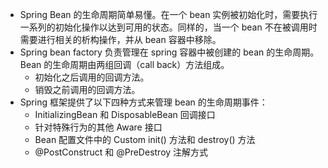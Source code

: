 - Spring Bean 的生命周期简单易懂。在一个 bean 实例被初始化时，需要执行一系列的初始化操作以达到可用的状态。同样的，当一个 bean 不在被调用时需要进行相关的析构操作，并从 bean 容器中移除。
- Spring bean factory 负责管理在 spring 容器中被创建的 bean 的生命周期。Bean 的生命周期由两组回调（call back）方法组成。
  - 初始化之后调用的回调方法。
  - 销毁之前调用的回调方法。
- Spring 框架提供了以下四种方式来管理 bean 的生命周期事件：
  - InitializingBean 和 DisposableBean 回调接口
  - 针对特殊行为的其他 Aware 接口
  - Bean 配置文件中的 Custom init() 方法和 destroy() 方法
  - @PostConstruct 和 @PreDestroy 注解方式